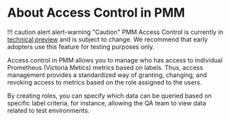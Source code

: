 # About Access Control in PMM

!!! caution alert alert-warning "Caution"
    PMM Access Control is currently in [technical preview](../details/glossary.md#technical-preview) and is subject to change. We recommend that early adopters use this feature for testing purposes only.


Access control in PMM allows you to manage who has access to individual Prometheus (Victoria Metics)  metrics based on labels. Thus, access management provides a standardized way of granting, changing, and revoking access to metrics based on the role assigned to the users.

By creating roles, you can specify which data can be queried based on specific label criteria, for instance, allowing the QA team to view data related to test environments.


